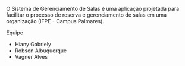 O Sistema de Gerenciamento de Salas é uma aplicação projetada para facilitar o processo de reserva e gerenciamento de salas em uma organização (IFPE - Campus Palmares).

Equipe
- Hiany Gabriely 
- Robson Albuquerque 
- Vagner Alves
